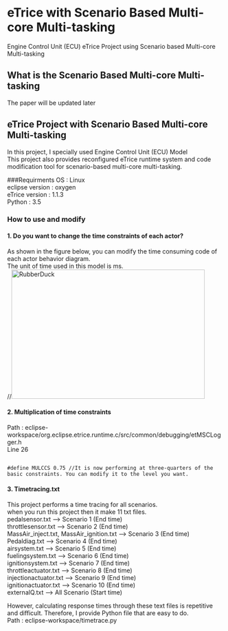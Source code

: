 # eTrice with Scenario Based Multi-core Multi-tasking
Engine Control Unit (ECU) eTrice Project using Scenario based Multi-core Multi-tasking

## What is the Scenario Based Multi-core Multi-tasking
The paper will be updated later

## eTrice Project with Scenario Based Multi-core Multi-tasking

In this project, I specially used Engine Control Unit (ECU) Model   
This project also provides reconfigured eTrice runtime system and code modification tool for scenario-based multi-core multi-tasking.   
   
###Requirments
OS : Linux   
eclipse version : oxygen   
eTrice version : 1.1.3   
Python : 3.5   
   
### How to use and modify
#### 1. Do you want to change the time constraints of each actor?
As shown in the figure below, you can modify the time consuming code of each actor behavior diagram.    
The unit of time used in this model is ms.     
//<img src="/path/to/img.jpg" width="450px" height="300px" title="px(픽셀) 크기 설정" alt="RubberDuck"></img><br/>    
    
#### 2. Multiplication of time constraints
Path : eclipse-workspace/org.eclipse.etrice.runtime.c/src/common/debugging/etMSCLogger.h      
Line 26     
<pre><code>
#define MULCCS 0.75 //It is now performing at three-quarters of the basic constraints. You can modify it to the level you want.
</code></pre>    
    
#### 3. Timetracing.txt
This project performs a time tracing for all scenarios.    
when you run this project then it make 11 txt files.    
pedalsensor.txt --> Scenario 1 (End time)    
throttlesensor.txt --> Scenario 2 (End time)    
MassAir_inject.txt, MassAir_ignition.txt --> Scenario 3 (End time)    
Pedaldiag.txt --> Scenario 4 (End time)    
airsystem.txt --> Scenario 5 (End time)    
fuelingsystem.txt --> Scenario 6 (End time)    
ignitionsystem.txt --> Scenario 7 (End time)    
throttleactuator.txt --> Scenario 8 (End time)    
injectionactuator.txt --> Scenario 9 (End time)    
ignitionactuator.txt --> Scenario 10 (End time)    
externalQ.txt --> All Scenario (Start time)     
    
However, calculating response times through these text files is repetitive and difficult. Therefore, I provide Python file that are easy to do.    
Path : eclipse-workspace/timetrace.py    
    
    
